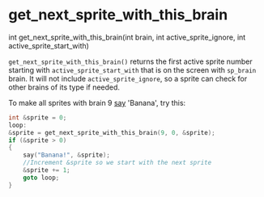 # get_next_sprite_with_this_brain

<Prototype small>int get_next_sprite_with_this_brain(int brain, int active_sprite_ignore, int active_sprite_start_with)</Prototype>

`get_next_sprite_with_this_brain()` returns the first active sprite number starting with `active_sprite_start_with` that is on the screen with `sp_brain` brain. It will not include `active_sprite_ignore`, so a sprite can check for other brains of its type if needed.

To make all sprites with brain 9 [say](./say.md) 'Banana', try this:

```c
int &sprite = 0;
loop:
&sprite = get_next_sprite_with_this_brain(9, 0, &sprite);
if (&sprite > 0)
{
    say("Banana!", &sprite);
    //Increment &sprite so we start with the next sprite
    &sprite += 1;
    goto loop;
}
```
